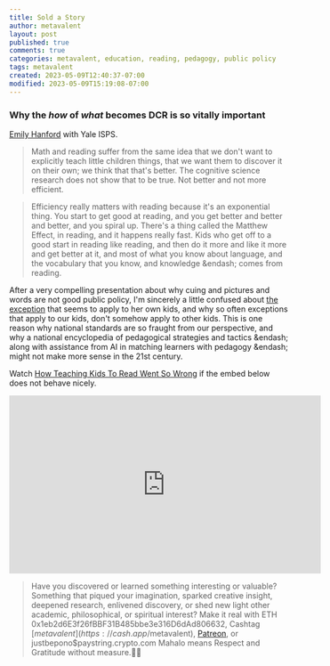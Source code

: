 ```yaml
---
title: Sold a Story
author: metavalent
layout: post
published: true
comments: true
categories: metavalent, education, reading, pedagogy, public policy
tags: metavalent
created: 2023-05-09T12:40:37-07:00
modified: 2023-05-09T15:19:08-07:00
---
```


### Why the *how* of *what* becomes DCR is so vitally important

[Emily Hanford](https://apmreports.org/reading) with Yale ISPS.

> Math and reading suffer from the same idea that we don't want to explicitly teach little children things, that we want them to discover it on their own; we think that that's better. The cognitive science research does not show that to be true. Not better and not more efficient.

> Efficiency really matters with reading because it's an exponential thing. You start to get good at reading, and you get better and better and better, and you spiral up. There's a thing called the Matthew Effect, in reading, and it happens really fast. Kids who get off to a good start in reading like reading, and then do it more and like it more and get better at it, and most of what you know about language, and the vocabulary that you know, and knowledge &endash; comes from reading.

After a very compelling presentation about why cuing and pictures and words are not good public policy, I'm sincerely a little confused about [the exception](https://youtu.be/TlRsxy2GF2c?t=1h8m8s) that seems to apply to her own kids, and why so often exceptions that apply to our kids, don't somehow apply to other kids. This is one reason why national standards are so fraught from our perspective, and why a national encyclopedia of pedagogical strategies and tactics &endash; along with assistance from AI in matching learners with pedagogy &endash; might not make more sense in the 21st century.

Watch [How Teaching Kids To Read Went So Wrong](https://youtu.be/TlRsxy2GF2c) if the embed below does not behave nicely. 

<!-- YouTube Player -->
<iframe id="ytplayer" type="text/html" width="560" height="320"
  src="https://youtu.be/TlRsxy2GF2c"
  frameborder="0"></iframe>

<!-- For custom thumbnail
![alt text](/assets/images/image.jpg "title")
-->

<p></p>
<p></p>
<p></p>

> Have you discovered or learned something interesting or valuable? Something that piqued your imagination, sparked creative insight, deepened research, enlivened discovery, or shed new light other academic, philosophical, or spiritual interest? Make it real with ETH 0x1eb2d6E3f26fBBF31B485bbe3e316D6dAd806632, Cashtag [$metavalent](https://cash.app/$metavalent), [Patreon](https://patreon.com/metavalent), or justbepono$paystring.crypto.com Mahalo means Respect and Gratitude without measure.🙏🏼
